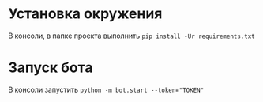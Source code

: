 # Установка окружения
В консоли, в папке проекта выполнить `pip install -Ur requirements.txt`

# Запуск бота
В консоли запустить `python -m bot.start --token="TOKEN"`
